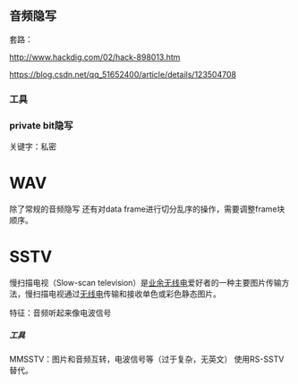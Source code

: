 ## 音频隐写

套路：

<http://www.hackdig.com/02/hack-898013.htm>

<https://blog.csdn.net/qq_51652400/article/details/123504708>

### 工具



### private bit隐写

关键字：私密



# WAV

除了常规的音频隐写
还有对data frame进行切分乱序的操作，需要调整frame块顺序。


# SSTV

慢扫描电视（Slow-scan television）是[业余无线电](https://baike.baidu.com/item/%E4%B8%9A%E4%BD%99%E6%97%A0%E7%BA%BF%E7%94%B5/0?fromModule=lemma_inlink)爱好者的一种主要图片传输方法，慢扫描电视通过[无线电](https://baike.baidu.com/item/%E6%97%A0%E7%BA%BF%E7%94%B5/0?fromModule=lemma_inlink)传输和接收单色或彩色静态图片。

特征：音频听起来像电波信号
##### 工具
MMSSTV：图片和音频互转，电波信号等（过于复杂，无英文）
使用RS-SSTV替代。